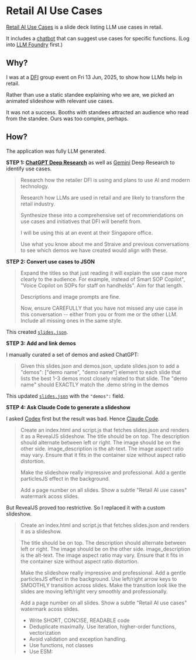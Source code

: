 # Retail AI Use Cases

[Retail AI Use Cases](http://sanand0.github.io/retailai/) is a slide deck listing LLM use cases in retail.

It includes a [chatbot](http://sanand0.github.io/retailai/chat.html) that can suggest use cases for specific functions. (Log into [LLM Foundry](https://llmfoundry.straive.com/) first.)

## Why?

I was at a [DFI](https://en.wikipedia.org/wiki/DFI_Retail_Group) group event on Fri 13 Jun, 2025, to show how LLMs help in retail.

Rather than use a static standee explaining who we are, we picked an animated slideshow with relevant use cases.

It was not a success. Booths with standees attracted an audience who read from the standee. Ours was too complex, perhaps.

## How?

The application was fully LLM generated.

**STEP 1: [ChatGPT Deep Research](https://chatgpt.com/share/684e2f5a-9d58-800c-b777-347d69b005af)** as well as [Gemini](https://gemini.google.com/) Deep Research to identify use cases.

> Research how the retailer DFI is using and plans to use AI and modern technology.
>
> Research how LLMs are used in retail and are likely to transform the retail industry.
>
> Synthesize these into a comprehensive set of recommendations on use cases and initiatives that DFI will benefit from.
>
> I will be using this at an event at their Singapore office.
>
> Use what you know about me and Straive and previous conversations to see which demos we have created would align with these.

**STEP 2: Convert use cases to JSON**

> Expand the titles so that just reading it will explain the use case more clearly to the audience. For example, instead of Smart SOP Copilot", "Voice Copilot on SOPs for staff on handhelds". Aim for that length.
>
> Descriptions and image prompts are fine.
>
> Now, ensure CAREFULLY that you have not missed any use case in this conversation -- either from you or from me or the other LLM. Include all missing ones in the same style.

This created [`slides.json`](slides.json).

**STEP 3: Add and link demos**

I manually curated a set of demos and asked ChatGPT:

> Given this slides.json and demos.json, update slides.json to add a "demos": ["demo name", "demo name"] element to each slide that lists the best 1-3 demos most closely related to that slide. The "demo name" should EXACTLY match the .demo string in the demos

This updated [`slides.json`](slides.json) with the `"demos":` field.

**STEP 4: Ask Claude Code to generate a slideshow**

I asked [Codex](https://chatgpt.com/codex) first but the result was bad. Hence [Claude Code](<](https://docs.anthropic.com/en/docs/claude-code/overview)>).

> Create an index.html and script.js that fetches slides.json and renders it as a RevealJS slideshow. The title should be on top. The description should alternate between left or right. The image should be on the other side. image_description is the alt-text. The image aspect ratio may vary. Ensure that it fits in the container size without aspect ratio distortion.
>
> Make the slideshow really impressive and professional. Add a gentle particlesJS effect in the background.
>
> Add a page number on all slides. Show a subtle "Retail AI use cases" watermark acoss slides.

But RevealJS proved too restrictive. So I replaced it with a custom slideshow.

> Create an index.html and script.js that fetches slides.json and renders it as a slideshow.
>
> The title should be on top. The description should alternate between left or right. The image should be on the other side. image_description is the alt-text. The image aspect ratio may vary. Ensure that it fits in the container size without aspect ratio distortion.
>
> Make the slideshow really impressive and professional. Add a gentle particlesJS effect in the background. Use left/right arrow keys to SMOOTHLY transition across slides. Make the transition look like the slides are moving left/right very smoothly and professionally.
>
> Add a page number on all slides. Show a subtle "Retail AI use cases" watermark acoss slides.
>
> - Write SHORT, CONCISE, READABLE code
> - Deduplicate maximally. Use iteration, higher-order functions, vectorization
> - Avoid validation and exception handling.
> - Use functions, not classes
> - Use ESM: <script type="module">
> - Use MODERN JavaScript. Minimize libraries
> - Use CSS frameworks as required
> - Use hyphenated HTML class/ID names (id="user-id" not id="userId")
> - Use .insertAdjacentHTML / .replaceChildren (or lit-html). Avoid document.createElement

**STEP 5: Ask Claude Code to modify the slideshow**

This worked quite well. I only needed to make tweaks thereafter, like:

> - Make the particles a bit more prominent
> - Make the description text have a darker (not lighter) background -- for contrast
> - Move the slide number to the bottom right
> - Space should move to the next slide
> - Pressing "P" should toggle auto-play and pause option. Add this to the current instructions on screen along with arrow keys instruction
> - Change the URL hash as the slides move without affecting history. Reloading the page should load the same slide

... and:

> I have updated slides.json to have { slides: [{title, description, image_prompt, image, demos: [demo, demo}}, ...], demos: [{demo, description, link, ...}] }
>
> I also modified script.js and index.html a bit.
>
> Now, show small buttons at the bottom of each slide that opens the relevant demo link. Show the demo name in the button. Hovering should show the description. Links should open in a new window. Make sure the buttons have high contrast and a font size of 1.25rem. Lay out the buttons at the bottom left of the screen.

... and:

> Visually show a small play/pause indicator at the top right

... and finally:

> In index.html, make the "Retail AI use cases more prominent. Move it to the center, below the arrow instructions.
>
> The slides are moving a bit too fast. Slow them down. Secondly, add a new slide focusing on commercial that will be relevant to a retailer. Begin with this new slide. Follow the same style as the existing code.

**STEP 6: Ask Claude Code to create a chat interface**

> Create a chat.html and chat.js that allows the user to type in a textarea or speak (using Web Speech API) to an LLM.
>
> Stream the answer to the user question.
>
> This will be used at an event in a booth on a large screen, so keep font sizes large and prominent.
>
> As part of the system prompt, direct the LLM to answer the question concisely referencing the provided content. Pass it the contents of slides.json - reformatted suitable for an LLM.
>
> Call OpenAI's GPT 4.1 Mini as the model using:
>
> ```js
> import { asyncLLM } from "https://cdn.jsdelivr.net/npm/asyncllm@2";
>
> for await (const { content, error } of asyncLLM("https://llmfoundry.straive.com/openai/v1/chat/completions", {
>   method: "POST",
>   headers: { "Content-Type": "application/json" },
>   credentials: "include",
>   body: JSON.stringify({
>     model: "gpt-4.1-mini",
>     messages: [
>       { role: "system", content: "[INSERT SYSTEM PROMPT]" },
>       { role: "user", content: "[INSERT USER MESSAGE]" }
>     ],
>     // response_format: "json_object",  // forces JSON response
> })) {
>   // content has the full (not delta) content. Render as Markdown using marked
>   // error has an error in case the stream failes
> }
> ```

... and then a few modifications:

> In chat.html, have the LLM generate links to demos when mentioning demos.
> In chat.js ensure that all links open in a new window

---

That's it!
